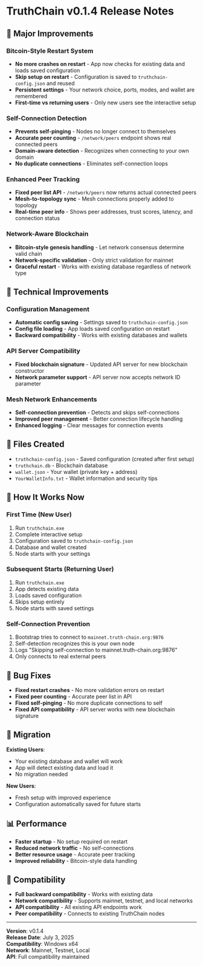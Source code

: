 # TruthChain v0.1.4 Release Notes

## 🎉 Major Improvements

### Bitcoin-Style Restart System
- **No more crashes on restart** - App now checks for existing data and loads saved configuration
- **Skip setup on restart** - Configuration is saved to `truthchain-config.json` and reused
- **Persistent settings** - Your network choice, ports, modes, and wallet are remembered
- **First-time vs returning users** - Only new users see the interactive setup

### Self-Connection Detection
- **Prevents self-pinging** - Nodes no longer connect to themselves
- **Accurate peer counting** - `/network/peers` endpoint shows real connected peers
- **Domain-aware detection** - Recognizes when connecting to your own domain
- **No duplicate connections** - Eliminates self-connection loops

### Enhanced Peer Tracking
- **Fixed peer list API** - `/network/peers` now returns actual connected peers
- **Mesh-to-topology sync** - Mesh connections properly added to topology
- **Real-time peer info** - Shows peer addresses, trust scores, latency, and connection status

### Network-Aware Blockchain
- **Bitcoin-style genesis handling** - Let network consensus determine valid chain
- **Network-specific validation** - Only strict validation for mainnet
- **Graceful restart** - Works with existing database regardless of network type

## 🔧 Technical Improvements

### Configuration Management
- **Automatic config saving** - Settings saved to `truthchain-config.json`
- **Config file loading** - App loads saved configuration on restart
- **Backward compatibility** - Works with existing databases and wallets

### API Server Compatibility
- **Fixed blockchain signature** - Updated API server for new blockchain constructor
- **Network parameter support** - API server now accepts network ID parameter

### Mesh Network Enhancements
- **Self-connection prevention** - Detects and skips self-connections
- **Improved peer management** - Better connection lifecycle handling
- **Enhanced logging** - Clear messages for connection events

## 📁 Files Created

- `truthchain-config.json` - Saved configuration (created after first setup)
- `truthchain.db` - Blockchain database
- `wallet.json` - Your wallet (private key + address)
- `YourWalletInfo.txt` - Wallet information and security tips

## 🚀 How It Works Now

### First Time (New User)
1. Run `truthchain.exe`
2. Complete interactive setup
3. Configuration saved to `truthchain-config.json`
4. Database and wallet created
5. Node starts with your settings

### Subsequent Starts (Returning User)
1. Run `truthchain.exe`
2. App detects existing data
3. Loads saved configuration
4. Skips setup entirely
5. Node starts with saved settings

### Self-Connection Prevention
1. Bootstrap tries to connect to `mainnet.truth-chain.org:9876`
2. Self-detection recognizes this is your own node
3. Logs "Skipping self-connection to mainnet.truth-chain.org:9876"
4. Only connects to real external peers

## 🐛 Bug Fixes

- **Fixed restart crashes** - No more validation errors on restart
- **Fixed peer counting** - Accurate peer list in API
- **Fixed self-pinging** - No more duplicate connections to self
- **Fixed API compatibility** - API server works with new blockchain signature

## 🔄 Migration

**Existing Users**: 
- Your existing database and wallet will work
- App will detect existing data and load it
- No migration needed

**New Users**: 
- Fresh setup with improved experience
- Configuration automatically saved for future starts

## 📊 Performance

- **Faster startup** - No setup required on restart
- **Reduced network traffic** - No self-connections
- **Better resource usage** - Accurate peer tracking
- **Improved reliability** - Bitcoin-style data handling

## 🔗 Compatibility

- **Full backward compatibility** - Works with existing data
- **Network compatibility** - Supports mainnet, testnet, and local networks
- **API compatibility** - All existing API endpoints work
- **Peer compatibility** - Connects to existing TruthChain nodes

---

**Version**: v0.1.4  
**Release Date**: July 3, 2025  
**Compatibility**: Windows x64  
**Network**: Mainnet, Testnet, Local  
**API**: Full compatibility maintained 